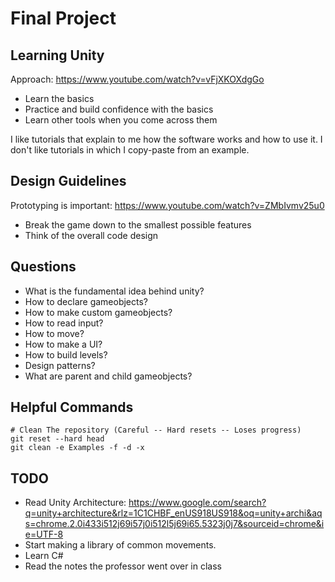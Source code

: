 # Final Project

## Learning Unity

Approach: https://www.youtube.com/watch?v=vFjXKOXdgGo

- Learn the basics
- Practice and build confidence with the basics
- Learn other tools when you come across them

I like tutorials that explain to me how the software works and how to use it. I don't like tutorials in which I copy-paste from an example.

## Design Guidelines

Prototyping is important: https://www.youtube.com/watch?v=ZMbIvmv25u0

- Break the game down to the smallest possible features
- Think of the overall code design

## Questions

- What is the fundamental idea behind unity?
- How to declare gameobjects?
- How to make custom gameobjects?
- How to read input?
- How to move?
- How to make a UI?
- How to build levels?
- Design patterns?
- What are parent and child gameobjects?

## Helpful Commands
```shell
# Clean The repository (Careful -- Hard resets -- Loses progress)
git reset --hard head
git clean -e Examples -f -d -x

```

## TODO

- Read Unity Architecture: https://www.google.com/search?q=unity+architecture&rlz=1C1CHBF_enUS918US918&oq=unity+archi&aqs=chrome.2.0i433i512j69i57j0i512l5j69i65.5323j0j7&sourceid=chrome&ie=UTF-8
- Start making a library of common movements.
- Learn C#
- Read the notes the professor went over in class

